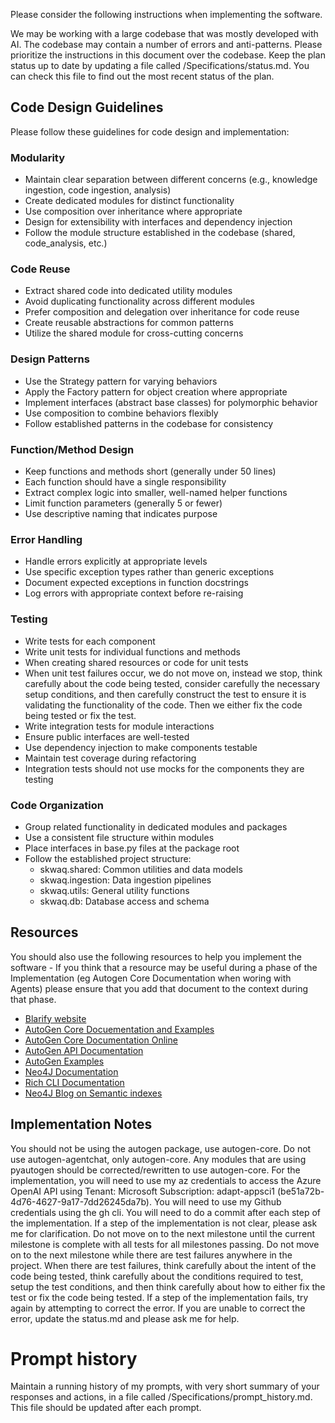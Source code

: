 Please consider the following instructions when implementing the software.

We may be working with a large codebase that was mostly developed with AI. The codebase may contain a number of errors and anti-patterns. Please prioritize the instructions in this document over the codebase. 
Keep the plan status up to date by updating a file called /Specifications/status.md. You can check this file to find out the most recent status of the plan.

## Code Design Guidelines

Please follow these guidelines for code design and implementation:

### Modularity

- Maintain clear separation between different concerns (e.g., knowledge ingestion, code ingestion, analysis)
- Create dedicated modules for distinct functionality
- Use composition over inheritance where appropriate
- Design for extensibility with interfaces and dependency injection
- Follow the module structure established in the codebase (shared, code_analysis, etc.)

### Code Reuse

- Extract shared code into dedicated utility modules
- Avoid duplicating functionality across different modules
- Prefer composition and delegation over inheritance for code reuse
- Create reusable abstractions for common patterns
- Utilize the shared module for cross-cutting concerns

### Design Patterns

- Use the Strategy pattern for varying behaviors 
- Apply the Factory pattern for object creation where appropriate
- Implement interfaces (abstract base classes) for polymorphic behavior
- Use composition to combine behaviors flexibly
- Follow established patterns in the codebase for consistency

### Function/Method Design

- Keep functions and methods short (generally under 50 lines)
- Each function should have a single responsibility
- Extract complex logic into smaller, well-named helper functions
- Limit function parameters (generally 5 or fewer)
- Use descriptive naming that indicates purpose

### Error Handling

- Handle errors explicitly at appropriate levels
- Use specific exception types rather than generic exceptions
- Document expected exceptions in function docstrings
- Log errors with appropriate context before re-raising

### Testing

- Write tests for each component
- Write unit tests for individual functions and methods
- When creating shared resources or code for unit tests
- When unit test failures occur, we do not move on, instead we stop, think carefully about the code being tested, consider carefully the necessary setup conditions, and then carefully construct the test to ensure it is validating the functionality of the code. Then we either fix the code being tested or fix the test.
- Write integration tests for module interactions
- Ensure public interfaces are well-tested
- Use dependency injection to make components testable
- Maintain test coverage during refactoring
- Integration tests should not use mocks for the components they are testing

### Code Organization

- Group related functionality in dedicated modules and packages
- Use a consistent file structure within modules
- Place interfaces in base.py files at the package root
- Follow the established project structure:
  - skwaq.shared: Common utilities and data models
  - skwaq.ingestion: Data ingestion pipelines
  - skwaq.utils: General utility functions
  - skwaq.db: Database access and schema

## Resources

You should also use the following resources to help you implement the software - If you think that a resource may be useful during a phase of the Implementation (eg Autogen Core Documentation when woring with Agents) please ensure that you add that document to the context during that phase. 

 - [Blarify website](https://github.com/blarApp/blarify)
 - [AutoGen Core Docuementation and Examples](./autogen-doc.md)
 - [AutoGen Core Documentation Online](https://microsoft.github.io/autogen/stable/user-guide/core-user-guide/index.html)
 - [AutoGen API Documentation](https://microsoft.github.io/autogen/stable/api/index.html)
 - [AutoGen Examples](https://microsoft.github.io/autogen/stable/examples/index.html)
 - [Neo4J Documentation](https://neo4j.com/docs/)
 - [Rich CLI Documentation](https://rich.readthedocs.io/en/stable/)
 - [Neo4J Blog on Semantic indexes](https://neo4j.com/blog/developer/knowledge-graph-structured-semantic-search/)

## Implementation Notes

You should not be using the autogen package, use autogen-core. 
Do not use autogen-agentchat, only autogen-core. 
Any modules that are using pyautogen should be corrected/rewritten to use autogen-core. 
For the implementation, you will need to use my az credentials to access the Azure OpenAI API using Tenant: Microsoft
Subscription: adapt-appsci1 (be51a72b-4d76-4627-9a17-7dd26245da7b). You will need to use my Github credentials using the gh cli. You will need to do a commit after each step of the implementation. If a step of the implementation is not clear, please ask me for clarification.
Do not move on to the next milestone until the current milestone is complete with all tests for all milestones passing.
Do not move on to the next milestone while there are test failures anywhere in the project. 
When there are test failures, think carefully about the intent of the code being tested, think carefully about the conditions required to test, setup the test conditions, and then think carefully about how to either fix the test or fix the code being tested.
If a step of the implementation fails, try again by attempting to correct the error. If you are unable to correct the error, update the status.md and please ask me for help.

# Prompt history

Maintain a running history of my prompts, with very short summary of your responses and actions, in a file called /Specifications/prompt_history.md.
This file should be updated after each prompt.
